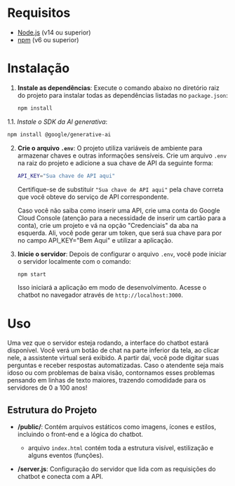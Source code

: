 

# Requisitos

- [Node.js](https://nodejs.org/) (v14 ou superior)
- [npm](https://www.npmjs.com/) (v6 ou superior)

# Instalação

1. **Instale as dependências**:
   Execute o comando abaixo no diretório raiz do projeto para instalar todas as dependências listadas no `package.json`:

   ```bash
   npm install
   ```

1.1. _Instale o SDK da AI generativa_:

```bash
npm install @google/generative-ai
```

2. **Crie o arquivo `.env`**:
   O projeto utiliza variáveis de ambiente para armazenar chaves e outras informações sensíveis. Crie um arquivo `.env` na raiz do projeto e adicione a sua chave de API da seguinte forma:

   ```bash
   API_KEY="Sua chave de API aqui"
   ```

   Certifique-se de substituir `"Sua chave de API aqui"` pela chave correta que você obteve do serviço de API correspondente.

   Caso você não saiba como inserir uma API, crie uma conta do Google Cloud Console (atenção para a necessidade de inserir um cartão para a conta), crie um projeto e vá na opção "Credenciais" da aba na esquerda. Ali, você pode gerar um token, que será sua chave para por no campo API_KEY="Bem Aqui" e utilizar a aplicação.

3. **Inicie o servidor**:
   Depois de configurar o arquivo `.env`, você pode iniciar o servidor localmente com o comando:
   ```bash
   npm start
   ```
   Isso iniciará a aplicação em modo de desenvolvimento. Acesse o chatbot no navegador através de `http://localhost:3000`.

# Uso

Uma vez que o servidor esteja rodando, a interface do chatbot estará disponível. Você verá um botão de chat na parte inferior da tela, ao clicar nele, a assistente virtual será exibido. A partir daí, você pode digitar suas perguntas e receber respostas automatizadas.
Caso o atendente seja mais idoso ou com problemas de baixa visão, contornamos esses problemas pensando em linhas de texto maiores, trazendo comodidade para os servidores de 0 a 100 anos!

## Estrutura do Projeto

- **/public/**: Contém arquivos estáticos como imagens, ícones e estilos, incluindo o front-end e a lógica do chatbot.

  - arquivo `index.html` contém toda a estrutura visível, estilização e alguns eventos (funções).

- **/server.js**: Configuração do servidor que lida com as requisições do chatbot e conecta com a API.
